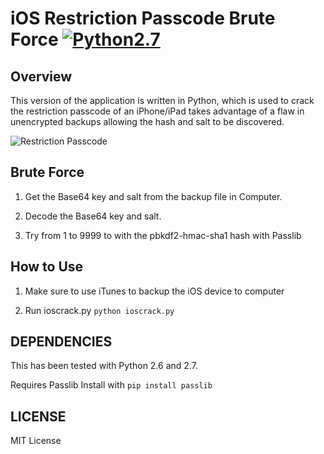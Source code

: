 # iOS Restriction Passcode Brute Force [![Python2.7](https://img.shields.io/badge/Python-2.7-green.svg?style=flat-square)](https://www.python.org/downloads/release/python-2714/)


## Overview

This version of the application is written in Python, which is used to crack the restriction passcode of an iPhone/iPad takes advantage of a flaw in unencrypted backups allowing the hash and salt to be discovered.

![Restriction Passcode](https://cdn.igeeksblog.com/wp-content/uploads/2016/10/Tap-on-Restrictions-in-iOS-10-on-iPhone.jpg)

## Brute Force

1. Get the Base64 key and salt from the backup file in Computer.

2. Decode the Base64 key and salt.

3. Try from 1 to 9999 to with the pbkdf2-hmac-sha1 hash with Passlib


## How to Use

1. Make sure to use iTunes to backup the iOS device to computer

2. Run ioscrack.py
`python ioscrack.py`

## DEPENDENCIES

This has been tested with Python 2.6 and 2.7.

Requires Passlib
Install with `pip install passlib`

## LICENSE

MIT License
